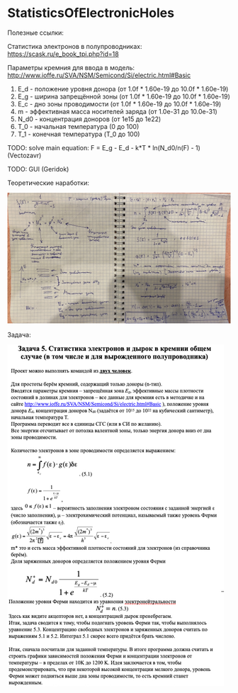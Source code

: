 # StatisticsOfElectronicHoles

Полезные ссылки:

Статистика электронов в полупроводниках: https://scask.ru/e_book_tpi.php?id=18

Параметры кремния для ввода в модель: http://www.ioffe.ru/SVA/NSM/Semicond/Si/electric.html#Basic
1) E_d - положение уровня донора (от 1.0f * 1.60e-19 до 10.0f * 1.60e-19)
2) E_g - ширина запрещённой зоны (от 1.0f * 1.60e-19 до 10.0f * 1.60e-19)
3) E_c - дно зоны проводимости   (от 1.0f * 1.60e-19 до 10.0f * 1.60e-19)
4) m - эффективная масса носителей заряда (от 1.0e-31 до 10.0e-31)
5) N_d0 - концентрация доноров (от 1e15 до 1e22)
6) T_0 - начальная температура (0 до 100)
7) T_1 - конечная температура (T_0 до 100)

TODO: solve main equation: F = E_g - E_d - k*T * ln(N_d0/n(F) - 1) (Vectozavr)

TODO: GUI (Geridok)


Теоретические наработки:

![Project demonstration](img/theory.jpg)

Задача:

![Project demonstration](img/problem.jpg)
